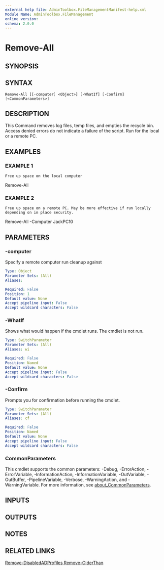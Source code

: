 ```yaml
---
external help file: AdminToolbox.FileManagementManifest-help.xml
Module Name: AdminToolbox.FileManagement
online version:
schema: 2.0.0
---
```


# Remove-All

## SYNOPSIS

## SYNTAX

```
Remove-All [[-computer] <Object>] [-WhatIf] [-Confirm] [<CommonParameters>]
```

## DESCRIPTION
This Command removes log files, temp files, and empties the recycle bin.
Access denied errors do not indicate a failure of the script.
Run for the local or a remote PC.

## EXAMPLES

### EXAMPLE 1
```
Free up space on the local computer
```

Remove-All

### EXAMPLE 2
```
Free up space on a remote PC. May be more effective if run locally depending on in place security.
```

Remove-All -Computer JackPC10

## PARAMETERS

### -computer
Specify a remote computer run cleanup against

```yaml
Type: Object
Parameter Sets: (All)
Aliases:

Required: False
Position: 1
Default value: None
Accept pipeline input: False
Accept wildcard characters: False
```

### -WhatIf
Shows what would happen if the cmdlet runs.
The cmdlet is not run.

```yaml
Type: SwitchParameter
Parameter Sets: (All)
Aliases: wi

Required: False
Position: Named
Default value: None
Accept pipeline input: False
Accept wildcard characters: False
```

### -Confirm
Prompts you for confirmation before running the cmdlet.

```yaml
Type: SwitchParameter
Parameter Sets: (All)
Aliases: cf

Required: False
Position: Named
Default value: None
Accept pipeline input: False
Accept wildcard characters: False
```

### CommonParameters
This cmdlet supports the common parameters: -Debug, -ErrorAction, -ErrorVariable, -InformationAction, -InformationVariable, -OutVariable, -OutBuffer, -PipelineVariable, -Verbose, -WarningAction, and -WarningVariable. For more information, see [about_CommonParameters](http://go.microsoft.com/fwlink/?LinkID=113216).

## INPUTS

## OUTPUTS

## NOTES

## RELATED LINKS

[Remove-DisabledADProfiles
Remove-OlderThan]()

